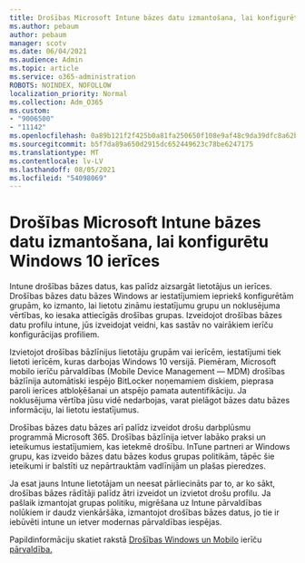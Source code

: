 ```yaml
---
title: Drošības Microsoft Intune bāzes datu izmantošana, lai konfigurētu Windows 10 ierīces
ms.author: pebaum
author: pebaum
manager: scotv
ms.date: 06/04/2021
ms.audience: Admin
ms.topic: article
ms.service: o365-administration
ROBOTS: NOINDEX, NOFOLLOW
localization_priority: Normal
ms.collection: Adm_O365
ms.custom:
- "9006500"
- "11142"
ms.openlocfilehash: 0a89b121f2f425b0a81fa250650f108e9af48c9da39dfc8a62b07541d3a6c3dd
ms.sourcegitcommit: b5f7da89a650d2915dc652449623c78be6247175
ms.translationtype: MT
ms.contentlocale: lv-LV
ms.lasthandoff: 08/05/2021
ms.locfileid: "54098069"
---
```

# <a name="use-microsoft-intune-security-baselines-to-configure-windows-10-devices"></a>Drošības Microsoft Intune bāzes datu izmantošana, lai konfigurētu Windows 10 ierīces

Intune drošības bāzes datus, kas palīdz aizsargāt lietotājus un ierīces. Drošības bāzes datu bāzes Windows ar iestatījumiem iepriekš konfigurētām grupām, ko izmanto, lai lietotu zināmu iestatījumu grupu un noklusējuma vērtības, ko iesaka attiecīgās drošības grupas. Izveidojot drošības bāzes datu profilu intune, jūs izveidojat veidni, kas sastāv no vairākiem ierīču konfigurācijas profiliem.

Izvietojot drošības bāzlīnijus lietotāju grupām vai ierīcēm, iestatījumi tiek lietoti ierīcēm, kuras darbojas Windows 10 versijā. Piemēram, Microsoft mobilo ierīču pārvaldības (Mobile Device Management — MDM) drošības bāzlīnija automātiski iespējo BitLocker noņemamiem diskiem, pieprasa paroli ierīces atbloķēšanai un atspējo pamata autentifikāciju. Ja noklusējuma vērtība jūsu vidē nedarbojas, varat pielāgot bāzes datu bāzes informāciju, lai lietotu iestatījumus.

Drošības bāzes datu bāzes arī palīdz izveidot drošu darbplūsmu programmā Microsoft 365. Drošības bāzlīnija ietver labāko praksi un ieteikumus iestatījumiem, kas ietekmē drošību. InTune partneri ar Windows grupu, kas izveido bāzes datu bāzes kodus grupas politikām, tāpēc šie ieteikumi ir balstīti uz nepārtrauktām vadlīnijām un plašas pieredzes.

Ja esat jauns Intune lietotājam un neesat pārliecināts par to, ar ko sākt, drošības bāzes rādītāji palīdz ātri izveidot un izvietot drošu profilu. Ja pašlaik izmantojat grupas politiku, migrēšana uz Intune pārvaldības nolūkiem ir daudz vienkāršāka, izmantojot drošības bāzes datus, jo tie ir iebūvēti intune un ietver modernas pārvaldības iespējas.

Papildinformāciju skatiet rakstā [Drošības Windows un Mobilo](/windows/security/threat-protection/windows-security-baselines) ierīču [pārvaldība.](/windows/client-management/mdm/)

